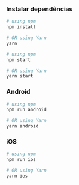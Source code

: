 ### Instalar dependências
```bash
# using npm
npm install

# OR using Yarn
yarn 
```

```bash
# using npm
npm start

# OR using Yarn
yarn start
```

### Android

```bash
# using npm
npm run android

# OR using Yarn
yarn android
```

###  iOS

```bash
# using npm
npm run ios

# OR using Yarn
yarn ios
```
